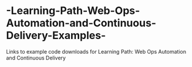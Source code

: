 # -Learning-Path-Web-Ops-Automation-and-Continuous-Delivery-Examples-
Links to example code downloads for  Learning Path: Web Ops Automation and Continuous Delivery
